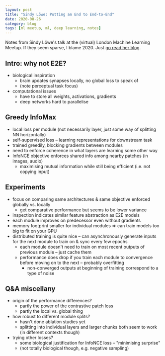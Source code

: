 ```yaml
---
layout: post
title: "Sindy Löwe: Putting an End to End-to-End"
date: 2020-08-26
category: blog
tags: [ml meetup, ml, deep learning, notes]
---
```


Notes from Sindy Löwe's talk at the (virtual) London Machine Learning Meetup.  If they seem sparse, I blame 2020.  Just [go read her blog](https://loewex.github.io/GreedyInfoMax.html).

## Intro: why not E2E?
* biological inspiration
    * brain updates synapses locally, no global loss to speak of
    * (note perceptual task focus)
* computational issues
    * have to store all weights, activations, gradients
    * deep networks hard to parallelise

## Greedy InfoMax
* local loss per module (not necessarily layer, just some way of splitting NN horizontally)
* self-supervised loss – learning representations for downstream task
* trained greedily, blocking gradients between modules
* need to enforce coherence in what layers are learning some other way
* InfoNCE objective enforces shared info among nearby patches (in images, audio)
    * maximising mutual information while still being efficient (i.e. not copying input)

## Experiments
* focus on comparing same architectures & same objective enforced globally vs. locally
    * get comparative performance but seems to be lower variance
* inspection indicates similar feature abstraction as E2E models
* each module improves on predecessor even without gradients
* memory footprint smaller for individual modules => can train models too big to fit on your GPU
* distributed training is quite nice – can asynchronously generate inputs for the next module to train on & sync every few epochs
    * each module doesn't need to train on most recent outputs of previous module – just cache them
    * performance does drop if you train each module to convergence before moving on to the next – probably overfitting
        * non-converged outputs at beginning of training correspond to a type of noise

## Q&A miscellany
* origin of the performance differences?
    * partly the power of the contrastive patch loss
    * partly the local vs. global thing
* how robust to different module splits?
    * hasn't done ablation studies yet
    * splitting into individual layers and larger chunks both seem to work (in different contexts though)
* trying other losses?
    * some biological justification for InfoNCE loss – "minimising surprise"
    * (not totally biological though, e.g. negative sampling)
